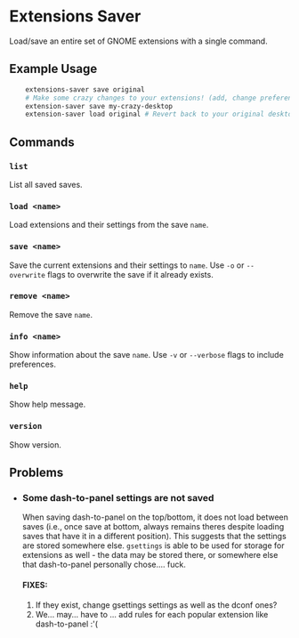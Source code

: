 # Extensions Saver
Load/save an entire set of GNOME extensions with a single command.

## Example Usage
```bash
    extensions-saver save original
    # Make some crazy changes to your extensions! (add, change preferences, etc.)
    extension-saver save my-crazy-desktop
    extension-saver load original # Revert back to your original desktop
```

## Commands

### `list`  
  List all saved saves.

### `load <name>`  
  Load extensions and their settings from the save `name`.

### `save <name>`  
  Save the current extensions and their settings to `name`. Use `-o` or `--overwrite` flags to overwrite the save if it already exists.

### `remove <name>`  
  Remove the save `name`.

### `info <name>`  
  Show information about the save `name`. Use `-v` or `--verbose` flags to include preferences.

### `help`
  Show help message.

### `version`  
  Show version.




## Problems

- ### Some dash-to-panel settings are not saved
  When saving dash-to-panel on the top/bottom, it does not load between saves (i.e., once save at bottom, always remains theres despite loading saves that have it in a different position). This suggests that the settings are stored somewhere else. `gsettings` is able to be used for storage for extensions as well - the data may be stored there, or somewhere else that dash-to-panel personally chose.... fuck.

  #### FIXES:
  1. If they exist, change gsettings settings as well as the dconf ones?
  2. We... may... have to ... add rules for each popular extension like dash-to-panel :'(